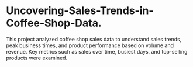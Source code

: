 # Uncovering-Sales-Trends-in-Coffee-Shop-Data.
This project analyzed coffee shop sales data to understand sales trends, peak business times, and product performance based on volume and revenue. Key metrics such as sales over time, busiest days, and top-selling products were examined.
